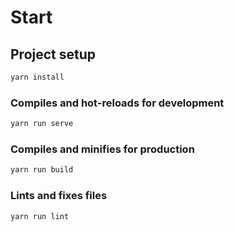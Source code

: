 # Start

## Project setup

``` bash
yarn install
```

### Compiles and hot-reloads for development

``` bash
yarn run serve
```

### Compiles and minifies for production

``` bash
yarn run build
```

### Lints and fixes files

``` bash
yarn run lint
```
